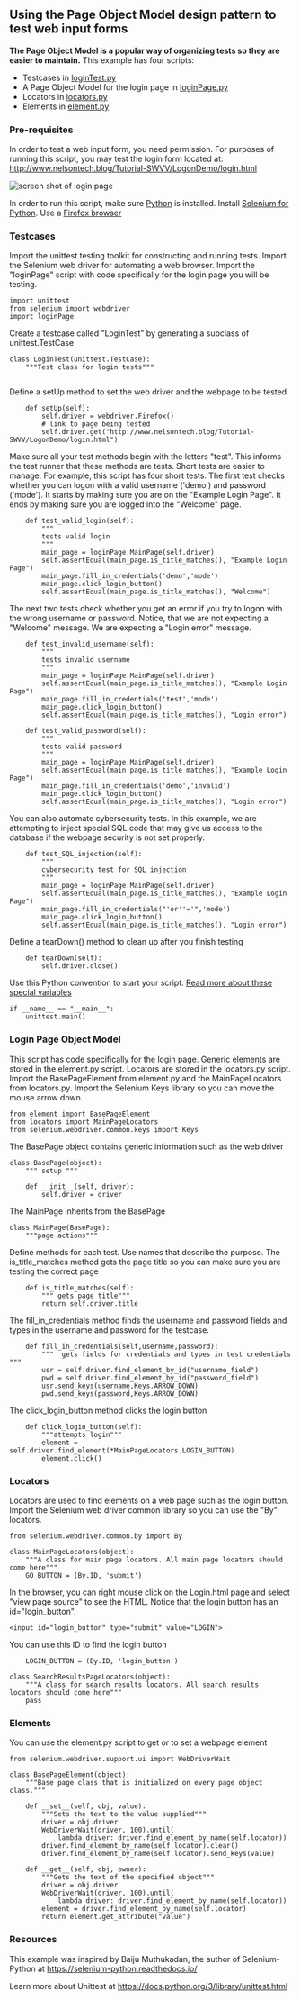 ## Using the Page Object Model design pattern to test web input forms

**The Page Object Model is a popular way of organizing tests so they are easier to maintain.**  This example has four scripts:

 - Testcases in [loginTest.py](code/02-generic-pom-example/loginTest.py)
 - A Page Object Model for the login page in [loginPage.py](code/02-generic-pom-example/loginPage.py)
 - Locators in [locators.py](code/02-generic-pom-example/locators.py)
 - Elements in [element.py](code/02-generic-pom-example/element.py)
 
### Pre-requisites

In order to test a web input form, you need permission.  For purposes of running this script, you may test the login form located at:  http://www.nelsontech.blog/Tutorial-SWVV/LogonDemo/login.html

![screen shot of login page](images/loginPage3.png)

In order to run this script, make sure [Python](https://www.python.org/downloads/) is installed.  Install [Selenium for Python](https://selenium-python.readthedocs.io/installation.html).  Use a [Firefox browser](https://www.mozilla.org/en-US/firefox/)

### Testcases

Import the unittest testing toolkit for constructing and running tests.  Import the Selenium web driver for automating a web browser.  Import the "loginPage" script with code specifically for the login page you will be testing.

```
import unittest
from selenium import webdriver
import loginPage
```

Create a testcase called "LoginTest" by generating a subclass of unittest.TestCase

```
class LoginTest(unittest.TestCase):
    """Test class for login tests"""
    
```
Define a setUp method to set the web driver and the webpage to be tested

```
    def setUp(self):
        self.driver = webdriver.Firefox()
        # link to page being tested
        self.driver.get("http://www.nelsontech.blog/Tutorial-SWVV/LogonDemo/login.html")
```
Make sure all your test methods begin with the letters "test". This informs the test runner that these methods are tests. Short tests are easier to manage. For example, this script has four short tests. The first test checks whether you can logon with a valid username ('demo') and password ('mode'). It starts by making sure you are on the "Example Login Page". It ends by making sure you are logged into the "Welcome" page.
```
    def test_valid_login(self):
        """
        tests valid login
        """
        main_page = loginPage.MainPage(self.driver)
        self.assertEqual(main_page.is_title_matches(), "Example Login Page")
        main_page.fill_in_credentials('demo','mode')
        main_page.click_login_button()
        self.assertEqual(main_page.is_title_matches(), "Welcome")
```
The next two tests check whether you get an error if you try to logon with the wrong username or password.  Notice, that we are not expecting a "Welcome" message.  We are expecting a "Login error" message.
```
    def test_invalid_username(self):
        """
        tests invalid username
        """
        main_page = loginPage.MainPage(self.driver)
        self.assertEqual(main_page.is_title_matches(), "Example Login Page")
        main_page.fill_in_credentials('test','mode')
        main_page.click_login_button()
        self.assertEqual(main_page.is_title_matches(), "Login error")

    def test_valid_password(self):
        """
        tests valid password
        """
        main_page = loginPage.MainPage(self.driver)
        self.assertEqual(main_page.is_title_matches(), "Example Login Page")
        main_page.fill_in_credentials('demo','invalid')
        main_page.click_login_button()
        self.assertEqual(main_page.is_title_matches(), "Login error")
```
You can also automate cybersecurity tests.  In this example, we are attempting to inject special SQL code that may give us access to the database if the webpage security is not set properly.  
```
    def test_SQL_injection(self):
        """
        cybersecurity test for SQL injection
        """
        main_page = loginPage.MainPage(self.driver)
        self.assertEqual(main_page.is_title_matches(), "Example Login Page")
        main_page.fill_in_credentials("'or''='",'mode')
        main_page.click_login_button()
        self.assertEqual(main_page.is_title_matches(), "Login error")
```
Define a tearDown() method to clean up after you finish testing
```
    def tearDown(self):
        self.driver.close()
```
Use this Python convention to start your script.  [Read more about these special variables](https://stackoverflow.com/questions/419163/what-does-if-name-main-do)
```
if __name__ == "__main__":
    unittest.main()
```    

### Login Page Object Model

This script has code specifically for the login page. Generic elements are stored in the element.py script. Locators are stored in the locators.py script. Import the BasePageElement from element.py and the MainPageLocators from locators.py. Import the Selenium Keys library so you can move the mouse arrow down.

```
from element import BasePageElement
from locators import MainPageLocators
from selenium.webdriver.common.keys import Keys
```
The BasePage object contains generic information such as the web driver
```
class BasePage(object):
    """ setup """

    def __init__(self, driver):
        self.driver = driver
```
The MainPage inherits from the BasePage
```
class MainPage(BasePage):
    """page actions"""

```
Define methods for each test.  Use names that describe the purpose.  The is_title_matches method gets the page title so you can make sure you are testing the correct page
```
    def is_title_matches(self):
        """ gets page title"""
        return self.driver.title
```
The fill_in_credentials method finds the username and password fields and types in the username and password for the testcase.  
```
    def fill_in_credentials(self,username,password):
        """  gets fields for credentials and types in test credentials """
        usr = self.driver.find_element_by_id("username_field")
        pwd = self.driver.find_element_by_id("password_field")
        usr.send_keys(username,Keys.ARROW_DOWN)
        pwd.send_keys(password,Keys.ARROW_DOWN)
```
The click_login_button method clicks the login button
```
    def click_login_button(self):
        """attempts login"""
        element = self.driver.find_element(*MainPageLocators.LOGIN_BUTTON)
        element.click()
```
### Locators

Locators are used to find elements on a web page such as the login button.  Import the Selenium web driver common library so you can use the "By" locators.  
```
from selenium.webdriver.common.by import By

class MainPageLocators(object):
    """A class for main page locators. All main page locators should come here"""
    GO_BUTTON = (By.ID, 'submit')
```
In the browser, you can right mouse click on the Login.html page and select "view page source" to see the HTML.  Notice that the login button has an id="login_button".
```
<input id="login_button" type="submit" value="LOGIN">
```
You can use this ID to find the login button
```    
    LOGIN_BUTTON = (By.ID, 'login_button')

class SearchResultsPageLocators(object):
    """A class for search results locators. All search results locators should come here"""
    pass
```
 
 ### Elements
You can use the element.py script to get or to set a webpage element

```
from selenium.webdriver.support.ui import WebDriverWait

class BasePageElement(object):
    """Base page class that is initialized on every page object class."""

    def __set__(self, obj, value):
        """Sets the text to the value supplied"""
        driver = obj.driver
        WebDriverWait(driver, 100).until(
            lambda driver: driver.find_element_by_name(self.locator))
        driver.find_element_by_name(self.locator).clear()
        driver.find_element_by_name(self.locator).send_keys(value)

    def __get__(self, obj, owner):
        """Gets the text of the specified object"""
        driver = obj.driver
        WebDriverWait(driver, 100).until(
            lambda driver: driver.find_element_by_name(self.locator))
        element = driver.find_element_by_name(self.locator)
        return element.get_attribute("value")
```
 
### Resources

This example was inspired by Baiju Muthukadan, the author of Selenium-Python at https://selenium-python.readthedocs.io/

Learn more about Unittest at https://docs.python.org/3/library/unittest.html
